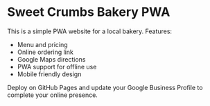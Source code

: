 # Sweet Crumbs Bakery PWA

This is a simple PWA website for a local bakery. Features:
- Menu and pricing
- Online ordering link
- Google Maps directions
- PWA support for offline use
- Mobile friendly design

Deploy on GitHub Pages and update your Google Business Profile to complete your online presence.
